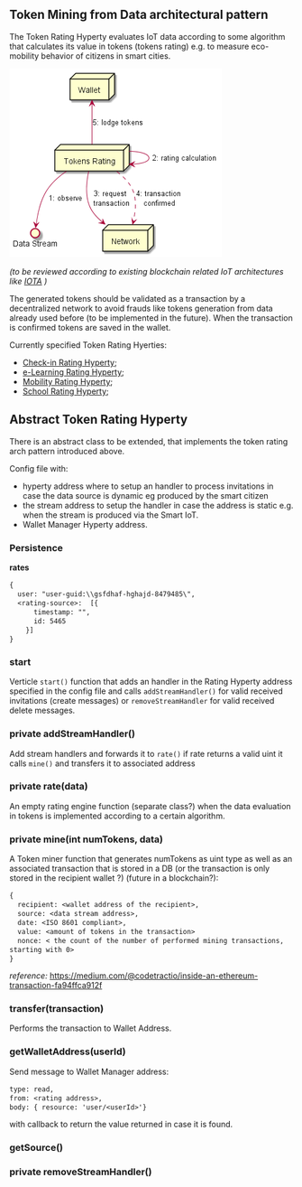 
## Token Mining from Data architectural pattern

The Token Rating Hyperty evaluates IoT data according to some algorithm that calculates its value in tokens (tokens rating) e.g. to measure eco-mobility behavior of citizens in smart cities.

![Tokens Mining from Data architectural pattern](token_mining.png)

*(to be reviewed according to existing blockchain related IoT architectures like [IOTA](http://iotatoken.com/IOTA_Whitepaper.pdf) )*

The generated tokens should be validated as a transaction by a decentralized network to avoid frauds like tokens generation from data already used before (to be implemented in the future). When the transaction is confirmed tokens are saved in the wallet.

Currently specified Token Rating Hyerties:

* [Check-in Rating Hyperty](checkin-rating.md);
* [e-Learning Rating Hyperty](elearning-rating.md);
* [Mobility Rating Hyperty](mobility-rating.md);
* [School Rating Hyperty](school-rating.md);

## Abstract Token Rating Hyperty

There is an abstract class to be extended, that implements the token rating arch pattern introduced above.

Config file with:

* hyperty address where to setup an handler to process invitations in case the data source is dynamic eg produced by the smart citizen
* the stream address to setup the handler in case the address is static e.g. when the stream is produced via the Smart IoT.
* Wallet Manager Hyperty address.

### Persistence

**rates**

```
{
  user: "user-guid:\\gsfdhaf-hghajd-8479485\",
  <rating-source>:  [{
      timestamp: "",
      id: 5465
    }]
}
```

### start

Verticle `start()` function that adds an handler in the Rating Hyperty address specified in the config file and calls `addStreamHandler()` for valid received invitations (create messages) or `removeStreamHandler` for valid received delete messages.

### private addStreamHandler()

Add stream handlers and forwards it to `rate()` if rate returns a valid uint it calls `mine()` and transfers it to associated address


### private rate(data)

An empty rating engine function (separate class?) when the data evaluation in tokens is implemented according to a certain algorithm.

### private mine(int numTokens, data)

A Token miner function that generates numTokens as uint type as well as an associated transaction that is stored in a DB (or the transaction is only stored in the recipient wallet ?) (future in a blockchain?):

```
{
  recipient: <wallet address of the recipient>,
  source: <data stream address>,
  date: <ISO 8601 compliant>,
  value: <amount of tokens in the transaction>
  nonce: < the count of the number of performed mining transactions, starting with 0>
}
```

*reference:* https://medium.com/@codetractio/inside-an-ethereum-transaction-fa94ffca912f

### transfer(transaction)

Performs the transaction to Wallet Address.

### getWalletAddress(userId)

Send message to Wallet Manager address:

```
type: read,
from: <rating address>,
body: { resource: 'user/<userId>'}
```

with callback to return the value returned in case it is found.

### getSource()


### private removeStreamHandler()
